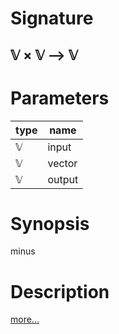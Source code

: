 # Signature
## 𝕍 × 𝕍 ⟶ 𝕍

# Parameters

| type | name |
|------|------|
|𝕍|input|
|𝕍|vector|
|𝕍|output|

# Synopsis
minus

# Description

[more...](https://en.wikipedia.org/wiki/Euclidean_vector#Addition_and_subtraction)